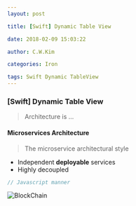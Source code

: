 ```yaml
---
layout: post 

title: [Swift] Dynamic Table View  

date: 2018-02-09 15:03:22 

author: C.W.Kim 

categories: Iron

tags: Swift Dynamic TableView 
---
```

### [Swift] Dynamic Table View  ### 
> Architecture is ... 
#### Microservices Architecture #### 
> The microservice architectural style 
* Independent **deployable** services 
* Highly decoupled 
```javascript 
// Javascript manner 
```
![BlockChain](https://ironhub.github.io/assets/BlockChain@3x.png)
 
